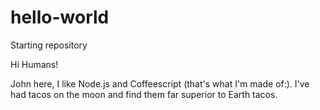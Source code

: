 # hello-world
Starting repository

Hi Humans!

John here, I like Node.js and Coffeescript (that's what I'm made of:).
I've had tacos on the moon and find them far superior to Earth tacos.

